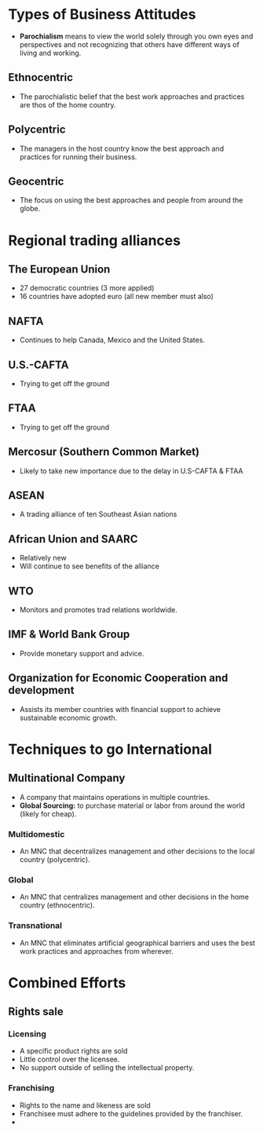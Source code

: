 # Types of Business Attitudes
- **Parochialism** means to view the world solely through you own eyes and perspectives and not recognizing that others have different ways of living and working.
## Ethnocentric
- The parochialistic belief that the best work approaches and practices are thos of the home country.
## Polycentric
- The managers in the host country know the best approach and practices for running their business.
## Geocentric
- The focus on using the best approaches and people from around the globe.

# Regional trading alliances
## The European Union
- 27 democratic countries (3 more applied)
- 16 countries have adopted euro (all new member must also)
## NAFTA
- Continues to help Canada, Mexico and the United States.
## U.S.-CAFTA
- Trying to get off the ground
## FTAA
- Trying to get off the ground
## Mercosur (Southern Common Market)
- Likely to take new importance due to the delay in U.S-CAFTA & FTAA
## ASEAN
- A trading alliance of ten Southeast Asian nations
## African Union and SAARC
- Relatively new
- Will continue to see benefits of the alliance
## WTO
- Monitors and promotes trad relations worldwide.
## IMF & World Bank Group 
- Provide monetary support and advice.
## Organization for Economic Cooperation and development
- Assists its member countries with financial support to achieve sustainable economic growth.

# Techniques to go International
## Multinational Company
- A company that maintains operations in multiple countries.
- **Global Sourcing:** to purchase material or labor from around the world (likely for cheap).
### Multidomestic 
- An MNC that decentralizes management and other decisions to the local country (polycentric). 
### Global 
- An MNC that centralizes management and other decisions in the home country (ethnocentric).
### Transnational
- An MNC that eliminates artificial geographical barriers and uses the best work practices and approaches from wherever.

# Combined Efforts
## Rights sale
### Licensing
- A specific product rights are sold
- Little control over the licensee.
- No support outside of selling the intellectual property.
### Franchising
- Rights to the name and likeness are sold
- Franchisee must adhere to the guidelines provided by the franchiser.
- 